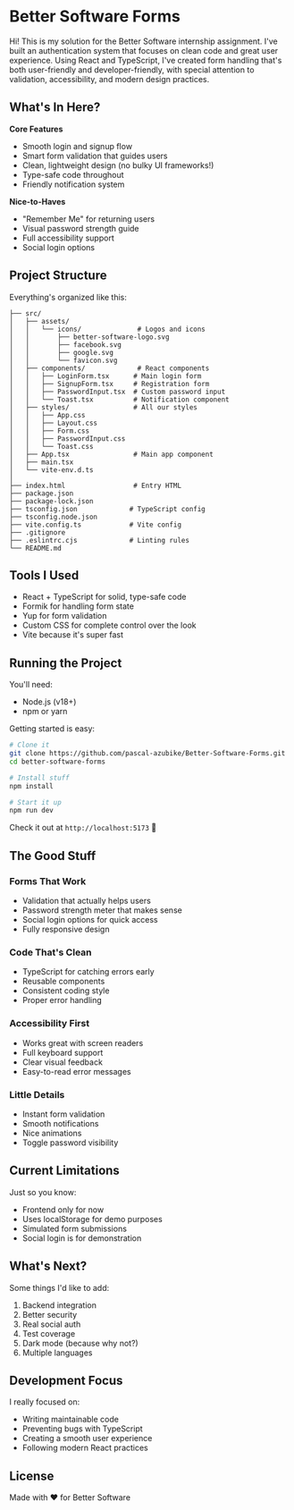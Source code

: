 # Better Software Forms

Hi! This is my solution for the Better Software internship assignment. I've built an authentication system that focuses on clean code and great user experience. Using React and TypeScript, I've created form handling that's both user-friendly and developer-friendly, with special attention to validation, accessibility, and modern design practices.

## What's In Here?

**Core Features**

- Smooth login and signup flow
- Smart form validation that guides users
- Clean, lightweight design (no bulky UI frameworks!)
- Type-safe code throughout
- Friendly notification system

**Nice-to-Haves**

- "Remember Me" for returning users
- Visual password strength guide
- Full accessibility support
- Social login options

## Project Structure

Everything's organized like this:

```
├── src/
│   ├── assets/
│   │   └── icons/              # Logos and icons
│   │       ├── better-software-logo.svg
│   │       ├── facebook.svg
│   │       ├── google.svg
│   │       └── favicon.svg
│   ├── components/             # React components
│   │   ├── LoginForm.tsx      # Main login form
│   │   ├── SignupForm.tsx     # Registration form
│   │   ├── PasswordInput.tsx  # Custom password input
│   │   └── Toast.tsx          # Notification component
│   ├── styles/                # All our styles
│   │   ├── App.css
│   │   ├── Layout.css
│   │   ├── Form.css
│   │   ├── PasswordInput.css
│   │   └── Toast.css
│   ├── App.tsx                # Main app component
│   ├── main.tsx
│   └── vite-env.d.ts
│
├── index.html                 # Entry HTML
├── package.json
├── package-lock.json
├── tsconfig.json             # TypeScript config
├── tsconfig.node.json
├── vite.config.ts            # Vite config
├── .gitignore
├── .eslintrc.cjs             # Linting rules
└── README.md
```

## Tools I Used

- React + TypeScript for solid, type-safe code
- Formik for handling form state
- Yup for form validation
- Custom CSS for complete control over the look
- Vite because it's super fast

## Running the Project

You'll need:

- Node.js (v18+)
- npm or yarn

Getting started is easy:

```bash
# Clone it
git clone https://github.com/pascal-azubike/Better-Software-Forms.git
cd better-software-forms

# Install stuff
npm install

# Start it up
npm run dev
```

Check it out at `http://localhost:5173` 🚀

## The Good Stuff

### Forms That Work

- Validation that actually helps users
- Password strength meter that makes sense
- Social login options for quick access
- Fully responsive design

### Code That's Clean

- TypeScript for catching errors early
- Reusable components
- Consistent coding style
- Proper error handling

### Accessibility First

- Works great with screen readers
- Full keyboard support
- Clear visual feedback
- Easy-to-read error messages

### Little Details

- Instant form validation
- Smooth notifications
- Nice animations
- Toggle password visibility

## Current Limitations

Just so you know:

- Frontend only for now
- Uses localStorage for demo purposes
- Simulated form submissions
- Social login is for demonstration

## What's Next?

Some things I'd like to add:

1. Backend integration
2. Better security
3. Real social auth
4. Test coverage
5. Dark mode (because why not?)
6. Multiple languages

## Development Focus

I really focused on:

- Writing maintainable code
- Preventing bugs with TypeScript
- Creating a smooth user experience
- Following modern React practices

## License

Made with ❤️ for Better Software
